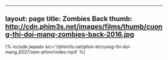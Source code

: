 
---
layout: page
title: Zombies Back
thumb: http://cdn.phim3s.net/images/films/thumb/cuong-thi-doi-mang-zombies-back-2016.jpg
---
{% include jwpadv src='//phim3s.net/phim-le/cuong-thi-doi-mang_9227/xem-phim//video.mp4' %}
